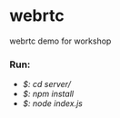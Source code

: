webrtc
======

webrtc demo for workshop

### Run:

  - *$: cd server/*
  - *$: npm install*
  - *$: node index.js*

